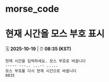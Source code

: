 # morse_code
# 현재 시간을 모스 부호 표시
<!-- MORSE_TIME_START -->
🗓️ **2025-10-19** | ⏰ **08:35 (KST)**

```
현재 시간을 입력하세요. 모스 부호로 바꿉니다
----- ---.. ...-- .....
모스 부호를 다시 현재 시간으로 바꿉니다
0835
```
<!-- MORSE_TIME_END -->
